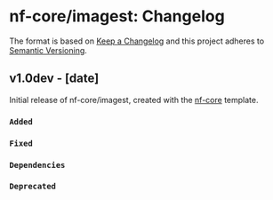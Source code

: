 # nf-core/imagest: Changelog

The format is based on [Keep a Changelog](https://keepachangelog.com/en/1.0.0/)
and this project adheres to [Semantic Versioning](https://semver.org/spec/v2.0.0.html).

## v1.0dev - [date]

Initial release of nf-core/imagest, created with the [nf-core](https://nf-co.re/) template.

### `Added`

### `Fixed`

### `Dependencies`

### `Deprecated`
